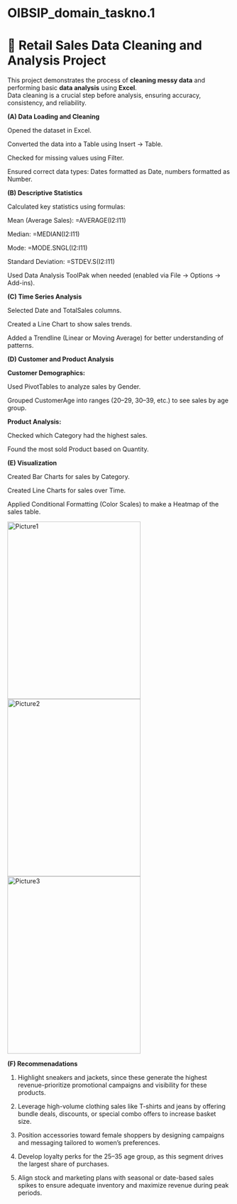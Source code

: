 # OIBSIP_domain_taskno.1
# 🧹 Retail Sales Data Cleaning and Analysis Project

This project demonstrates the process of **cleaning messy data** and performing basic **data analysis** using **Excel**.  
Data cleaning is a crucial step before analysis, ensuring accuracy, consistency, and reliability.

**(A) Data Loading and Cleaning**

  Opened the dataset in Excel.

  Converted the data into a Table using Insert → Table.

  Checked for missing values using Filter.

  Ensured correct data types: Dates formatted as Date, numbers formatted as Number.

**(B) Descriptive Statistics**

  Calculated key statistics using formulas:

  Mean (Average Sales): =AVERAGE(I2:I11)

  Median: =MEDIAN(I2:I11)

  Mode: =MODE.SNGL(I2:I11)

  Standard Deviation: =STDEV.S(I2:I11)

  Used Data Analysis ToolPak when needed (enabled via File → Options → Add-ins).

**(C) Time Series Analysis**

  Selected Date and TotalSales columns.

  Created a Line Chart to show sales trends.

  Added a Trendline (Linear or Moving Average) for better understanding of patterns.

**(D) Customer and Product Analysis**

  **Customer Demographics:**

   Used PivotTables to analyze sales by Gender.

   Grouped CustomerAge into ranges (20–29, 30–39, etc.) to see sales by age group.

  **Product Analysis:**

  Checked which Category had the highest sales.

  Found the most sold Product based on Quantity.

**(E) Visualization**

  Created Bar Charts for sales by Category.

  Created Line Charts for sales over Time.

  Applied Conditional Formatting (Color Scales) to make a Heatmap of the sales table.

  <img width="300" height="400" alt="Picture1" src="https://github.com/user-attachments/assets/82eda552-d503-4ddf-be1a-8c0b046afa8c" />
  <img width="300" height="400" alt="Picture2" src="https://github.com/user-attachments/assets/f8d6fc2b-cd08-4b03-bbe5-4a7585bff9bd" />
  <img width="300" height="400" alt="Picture3" src="https://github.com/user-attachments/assets/1447bc94-dddd-415d-9be5-df690f8f5629" />

**(F) Recommenadations**
 
 1. Highlight sneakers and jackets, since these generate the highest revenue-prioritize promotional campaigns and visibility for these products.

 2. Leverage high-volume clothing sales like T-shirts and jeans by offering bundle deals, discounts, or special combo offers to increase basket size.

 3. Position accessories toward female shoppers by designing campaigns and messaging tailored to women’s preferences.

 4. Develop loyalty perks for the 25–35 age group, as this segment drives the largest share of purchases.

 5. Align stock and marketing plans with seasonal or date-based sales spikes to ensure adequate inventory and maximize revenue during peak periods.

